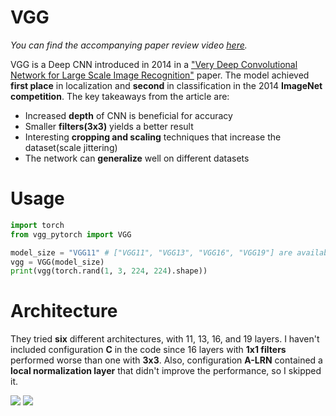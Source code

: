 # VGG
*You can find the accompanying paper review video [here](https://www.youtube.com/watch?v=c1lqOpFCJkw&t=478s).*

VGG is a Deep CNN introduced in 2014 in a  ["Very Deep Convolutional Network for Large Scale Image Recognition"](https://arxiv.org/abs/1409.1556) paper. The model achieved __first place__ in localization and __second__ in classification in the 2014 __ImageNet competition__. The key takeaways from the article are:
- Increased __depth__ of CNN is beneficial for accuracy
- Smaller __filters(3x3)__ yields a better result
- Interesting __cropping and scaling__ techniques that increase the dataset(scale jittering)
- The network can __generalize__ well on different datasets

# Usage
```python
import torch
from vgg_pytorch import VGG

model_size = "VGG11" # ["VGG11", "VGG13", "VGG16", "VGG19"] are available
vgg = VGG(model_size)
print(vgg(torch.rand(1, 3, 224, 224).shape))

```
# Architecture
They tried __six__ different architectures, with 11, 13, 16, and 19 layers. I haven't included configuration __C__ in the code since 16 layers with __1x1 filters__ performed worse than one with __3x3__. Also, configuration __A-LRN__ contained a __local normalization layer__ that didn't improve the performance, so I skipped it.


![](https://github.com/maciejbalawejder/DeepLearning-collection/blob/main/ConvNets/VGG/architectures.png)
![](https://github.com/maciejbalawejder/DeepLearning-collection/blob/main/ConvNets/VGG/results.png)
